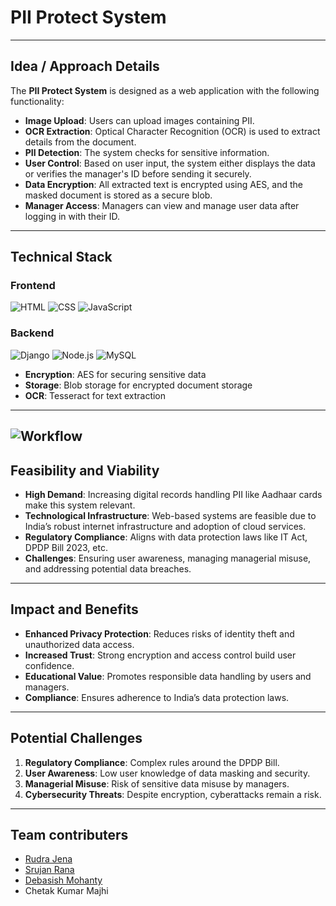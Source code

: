 # PII Protect System

---

## Idea / Approach Details
The **PII Protect System** is designed as a web application with the following functionality:
- **Image Upload**: Users can upload images containing PII.
- **OCR Extraction**: Optical Character Recognition (OCR) is used to extract details from the document.
- **PII Detection**: The system checks for sensitive information.
- **User Control**: Based on user input, the system either displays the data or verifies the manager's ID before sending it securely.
- **Data Encryption**: All extracted text is encrypted using AES, and the masked document is stored as a secure blob.
- **Manager Access**: Managers can view and manage user data after logging in with their ID.

---

## Technical Stack
### Frontend
![HTML](https://img.shields.io/badge/-HTML5-E34F26?logo=html5&logoColor=fff&style=flat-square)
![CSS](https://img.shields.io/badge/-CSS3-1572B6?logo=css3&logoColor=fff&style=flat-square)
![JavaScript](https://img.shields.io/badge/-JavaScript-F7DF1E?logo=javascript&logoColor=000&style=flat-square)

### Backend
![Django](https://img.shields.io/badge/-Django-092E20?logo=django&logoColor=fff&style=flat-square)
![Node.js](https://img.shields.io/badge/-Node.js-339933?logo=node.js&logoColor=fff&style=flat-square)
![MySQL](https://img.shields.io/badge/-MySQL-4479A1?logo=mysql&logoColor=fff&style=flat-square)
- **Encryption**: AES for securing sensitive data
- **Storage**: Blob storage for encrypted document storage
- **OCR**: Tesseract for text extraction

---
![Workflow](https://github.com/user-attachments/assets/778976b0-4234-4965-be84-600fc2553c17)
---

## Feasibility and Viability
- **High Demand**: Increasing digital records handling PII like Aadhaar cards make this system relevant.
- **Technological Infrastructure**: Web-based systems are feasible due to India’s robust internet infrastructure and adoption of cloud services.
- **Regulatory Compliance**: Aligns with data protection laws like IT Act, DPDP Bill 2023, etc.
- **Challenges**: Ensuring user awareness, managing managerial misuse, and addressing potential data breaches.

---

## Impact and Benefits
- **Enhanced Privacy Protection**: Reduces risks of identity theft and unauthorized data access.
- **Increased Trust**: Strong encryption and access control build user confidence.
- **Educational Value**: Promotes responsible data handling by users and managers.
- **Compliance**: Ensures adherence to India’s data protection laws.

---

## Potential Challenges
1. **Regulatory Compliance**: Complex rules around the DPDP Bill.
2. **User Awareness**: Low user knowledge of data masking and security.
3. **Managerial Misuse**: Risk of sensitive data misuse by managers.
4. **Cybersecurity Threats**: Despite encryption, cyberattacks remain a risk.

---

## Team contributers
- [Rudra Jena ](https://github.com/Rudra8984)
- [Srujan Rana](https://github.com/Srujanrana07)
- [Debasish Mohanty](https://github.com/Debasish-87)
- Chetak Kumar Majhi
